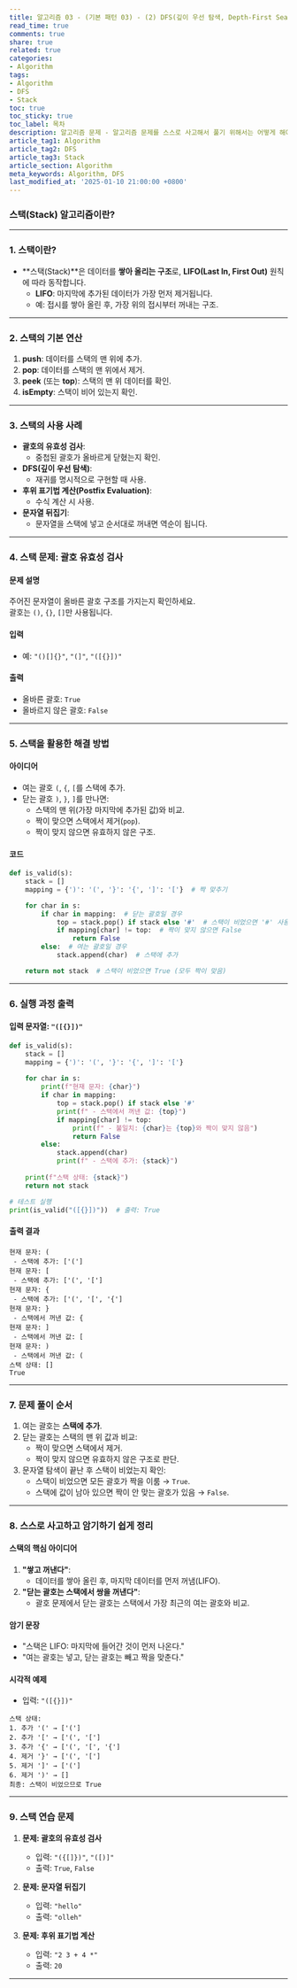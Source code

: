 ```yaml
---
title: 알고리즘 03 - (기본 패턴 03) - (2) DFS(깊이 우선 탐색, Depth-First Search) - Stak 이란?
read_time: true
comments: true
share: true
related: true
categories:
- Algorithm
tags:
- Algorithm
- DFS
- Stack
toc: true
toc_sticky: true
toc_label: 목차
description: 알고리즘 문제 - 알고리즘 문제를 스스로 사고해서 풀기 위해서는 어떻게 해야될까?
article_tag1: Algorithm
article_tag2: DFS
article_tag3: Stack
article_section: Algorithm
meta_keywords: Algorithm, DFS
last_modified_at: '2025-01-10 21:00:00 +0800'
---
```



### **스택(Stack) 알고리즘이란?**

---

### **1. 스택이란?**
- **스택(Stack)**은 데이터를 **쌓아 올리는 구조**로, **LIFO(Last In, First Out)** 원칙에 따라 동작합니다.  
  - **LIFO**: 마지막에 추가된 데이터가 가장 먼저 제거됩니다.
  - 예: 접시를 쌓아 올린 후, 가장 위의 접시부터 꺼내는 구조.

---

### **2. 스택의 기본 연산**
1. **push**: 데이터를 스택의 맨 위에 추가.
2. **pop**: 데이터를 스택의 맨 위에서 제거.
3. **peek** (또는 **top**): 스택의 맨 위 데이터를 확인.
4. **isEmpty**: 스택이 비어 있는지 확인.

---

### **3. 스택의 사용 사례**
- **괄호의 유효성 검사**:
  - 중첩된 괄호가 올바르게 닫혔는지 확인.
- **DFS(깊이 우선 탐색)**:
  - 재귀를 명시적으로 구현할 때 사용.
- **후위 표기법 계산(Postfix Evaluation)**:
  - 수식 계산 시 사용.
- **문자열 뒤집기**:
  - 문자열을 스택에 넣고 순서대로 꺼내면 역순이 됩니다.

---

### **4. 스택 문제: 괄호 유효성 검사**

#### **문제 설명**
주어진 문자열이 올바른 괄호 구조를 가지는지 확인하세요.  
괄호는 `()`, `{}`, `[]`만 사용됩니다.

#### **입력**
- 예: `"()[]{}"`, `"(]"`, `"([{}])"`

#### **출력**
- 올바른 괄호: `True`
- 올바르지 않은 괄호: `False`

---

### **5. 스택을 활용한 해결 방법**

#### **아이디어**
- 여는 괄호 `(`, `{`, `[`를 스택에 추가.
- 닫는 괄호 `)`, `}`, `]`를 만나면:
  - 스택의 맨 위(가장 마지막에 추가된 값)와 비교.
  - 짝이 맞으면 스택에서 제거(`pop`).
  - 짝이 맞지 않으면 유효하지 않은 구조.

#### **코드**
```python
def is_valid(s):
    stack = []
    mapping = {')': '(', '}': '{', ']': '['}  # 짝 맞추기

    for char in s:
        if char in mapping:  # 닫는 괄호일 경우
            top = stack.pop() if stack else '#'  # 스택이 비었으면 '#' 사용
            if mapping[char] != top:  # 짝이 맞지 않으면 False
                return False
        else:  # 여는 괄호일 경우
            stack.append(char)  # 스택에 추가

    return not stack  # 스택이 비었으면 True (모두 짝이 맞음)
```

---

### **6. 실행 과정 출력**

#### **입력 문자열: `"([{}])"`**

```python
def is_valid(s):
    stack = []
    mapping = {')': '(', '}': '{', ']': '['}
    
    for char in s:
        print(f"현재 문자: {char}")
        if char in mapping:
            top = stack.pop() if stack else '#'
            print(f" - 스택에서 꺼낸 값: {top}")
            if mapping[char] != top:
                print(f" - 불일치: {char}는 {top}와 짝이 맞지 않음")
                return False
        else:
            stack.append(char)
            print(f" - 스택에 추가: {stack}")
    
    print(f"스택 상태: {stack}")
    return not stack

# 테스트 실행
print(is_valid("([{}])"))  # 출력: True
```

#### **출력 결과**
```
현재 문자: (
 - 스택에 추가: ['(']
현재 문자: [
 - 스택에 추가: ['(', '[']
현재 문자: {
 - 스택에 추가: ['(', '[', '{']
현재 문자: }
 - 스택에서 꺼낸 값: {
현재 문자: ]
 - 스택에서 꺼낸 값: [
현재 문자: )
 - 스택에서 꺼낸 값: (
스택 상태: []
True
```

---

### **7. 문제 풀이 순서**
1. 여는 괄호는 **스택에 추가**.
2. 닫는 괄호는 스택의 맨 위 값과 비교:
   - 짝이 맞으면 스택에서 제거.
   - 짝이 맞지 않으면 유효하지 않은 구조로 판단.
3. 문자열 탐색이 끝난 후 스택이 비었는지 확인:
   - 스택이 비었으면 모든 괄호가 짝을 이룸 → `True`.
   - 스택에 값이 남아 있으면 짝이 안 맞는 괄호가 있음 → `False`.

---

### **8. 스스로 사고하고 암기하기 쉽게 정리**

#### **스택의 핵심 아이디어**
1. **"쌓고 꺼낸다"**:
   - 데이터를 쌓아 올린 후, 마지막 데이터를 먼저 꺼냄(LIFO).
2. **"닫는 괄호는 스택에서 쌍을 꺼낸다"**:
   - 괄호 문제에서 닫는 괄호는 스택에서 가장 최근의 여는 괄호와 비교.

#### **암기 문장**
- "스택은 LIFO: 마지막에 들어간 것이 먼저 나온다."
- "여는 괄호는 넣고, 닫는 괄호는 빼고 짝을 맞춘다."

#### **시각적 예제**
- 입력: `"([{}])"`
```plaintext
스택 상태:
1. 추가 '(' → ['(']
2. 추가 '[' → ['(', '[']
3. 추가 '{' → ['(', '[', '{']
4. 제거 '}' → ['(', '[']
5. 제거 ']' → ['(']
6. 제거 ')' → []
최종: 스택이 비었으므로 True
```

---

### **9. 스택 연습 문제**

1. **문제: 괄호의 유효성 검사**
   - 입력: `"({[]})"`, `"([)]"`
   - 출력: `True`, `False`

2. **문제: 문자열 뒤집기**
   - 입력: `"hello"`
   - 출력: `"olleh"`

3. **문제: 후위 표기법 계산**
   - 입력: `"2 3 + 4 *"`
   - 출력: `20`

---